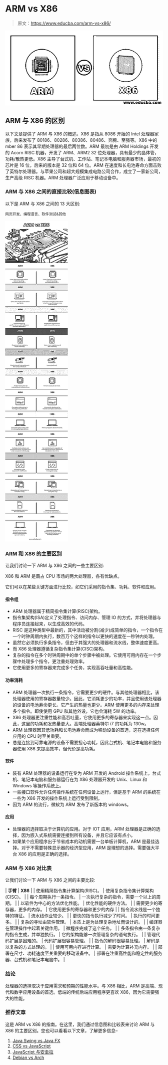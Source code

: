 # ARM vs X86

> 原文：<https://www.educba.com/arm-vs-x86/>

![ARM vs X86](img/ac3c8c726d78e887cf55bc1f9a314ded.png)



## ARM 与 X86 的区别

以下文章提供了 ARM 与 X86 的概述。X86 是指从 8086 开始的 Intel 处理器家族，后来发布了 80186、80286、80386、80486、奔腾、至强等。X86 中的 mber 86 表示其早期处理器的最后两位数。ARM 最初是由 ARM Holdings 开发的 Acorn RISC 机器，开发了 ARM、ARM2 32 位处理器，具有最少的晶体管，功耗/散热更低。X86 主导了台式机、工作站、笔记本电脑和服务器市场，最初的芯片是 16 位，后来的版本是 32 位和 64 位。ARM 在速度和长电池寿命方面击败了英特尔处理器。与苹果公司和超大规模集成电路公司合作，成立了一家新公司，生产高级 RISC 机器。ARM 处理器广泛应用于移动设备中。

### ARM 与 X86 之间的直接比较(信息图表)

以下是 ARM 与 X86 之间的 13 大区别:

<small>网页开发、编程语言、软件测试&其他</small>

![ARM vs X86 info](img/9b021678895a12eda44c39cdf0c4f3b3.png)



### ARM 和 X86 的主要区别

让我们讨论一下 ARM 与 X86 之间的一些主要区别:

X86 和 ARM 是霸占 CPU 市场的两大处理器，各有优缺点。

它们可以在某些关键方面进行比较，如它们采用的指令集、功耗、软件和应用。

#### 指令组

*   ARM 处理器属于精简指令集计算(RISC)架构。
*   指令集架构(ISA)定义了处理指令、访问内存、管理 IO 的方式，并将处理器与程序员连接起来，以生成高效的代码。
*   RISC 是这种类型中最新的，其中活动被分割(减少)成简单的指令，一个指令在一个时钟周期内执行，数百万个这样的指令以更快的速度在一秒钟内处理。
*   虽然它必须执行多条指令，但由于其强大的处理器和流水线，整体速度更高。
*   而 X86 处理器遵循复杂指令集计算(CISC)架构。
*   复杂的指令在多个时钟周期中的单个步骤中被处理。它使用可用内存在一个步骤中处理多个指令，更注重处理效率。
*   它使用更多的寄存器来完成多个任务，实现高吞吐量和高性能。

#### 功率消耗

*   ARM 处理器一次执行一条指令，它需要更少的硬件。与其他处理器相比，该处理器使用的寄存器数量较少。因此，它消耗更少的功率，并且使用该处理器的设备的电池寿命更长。它产生的热量也更少。ARM 使用更多的内存来处理多个指令。即使使用 GPU 和其他外设，它也会消耗 5W 的功率。
*   X86 处理器更注重性能和高吞吐量，它使用更多的寄存器来实现这一点。因此，这里的功耗和发热量更大。高端处理器英特尔 i7 的功耗为 130w。
*   ARM 处理器因其低功耗和长电池寿命而成为移动设备的首选，这在选择任何应用的 CPU 时至关重要。
*   总是连接到可靠电源的设备不需要担心功耗，因此台式机、笔记本电脑和服务器使用 X86 来提高效率，但代价是高功耗。

#### 软件

*   装有 ARM 处理器的设备运行在专为 ARM 开发的 Android 操作系统上。台式机、笔记本电脑和服务器运行在为 X86 处理器开发的 Unix、Linux 和 Windows 等操作系统上。
*   一些接口软件允许任何操作系统在任何设备上运行，但是基于 ARM 的系统在一些为 X86 开发的操作系统上运行受到限制。
*   因为 ARM 的流行，微软为 ARM 发布了新版本的 windows。

#### 应用

*   处理器的选择取决于计算机的应用。对于 IOT 应用，ARM 处理器是正确的选择，因为嵌入式系统需要连接到所有设备，并且它应该有点小。
*   如果某个应用程序出于节省成本的动机需要一台单板计算机，ARM 是最佳选择。对于不需要特殊显示器的经济型应用，ARM 是理想的选择。需要强大平台 X86 的应用是正确的选择。

### ARM 与 X86 对比表

让我们讨论一下 ARM 与 X86 之间的主要比较:

| **手臂** | **X86** |
| 使用精简指令集计算架构(RISC)。 | 使用复杂指令集计算架构(CISC)。 |
| 每个周期执行一条指令。 | 一次执行复杂的指令，需要一个以上的周期。 |
| 以软件为中心的方法优化性能。 | 优化性能的硬件方法。 |
| 需要更少的寄存器，更多的内存。 | 它使用更多的寄存器和更少的内存 |
| 指令流水线是一个独特的特征。 | 流水线作业较少。 |
| 更快的指令执行减少了时间。 | 执行的时间更多。 |
| 复杂的寻址由软件管理。 | 本质上是为处理复杂地址而设计的。 |
| 编译器在管理操作中起着关键作用。 | 微程序完成了这个任务。 |
| 多条指令由一条复杂的指令生成，并单独执行。 | 它的架构能够一次管理复杂的语句执行。 |
| 管理代码扩展是困难的。 | 代码扩展很容易管理。 |
| 指令的解码很容易处理。 | 解码是以复杂的方式处理的。 |
| 使用可用内存进行计算。 | 需要为计算补充内存。 |
| 部署在尺寸、功耗速度至关重要的移动设备中。 | 部署在注重高性能和稳定性的服务器、台式机和笔记本电脑中。 |

### 结论

处理器的选择取决于应用需求和预期的性能水平。与 X86 相比，ARM 是高端、现代和数字应用设备的首选。低端的传统后端应用程序更喜欢 X86，因为它需要强大的性能。

### 推荐文章

这是 ARM vs X86 的指南。在这里，我们通过信息图和比较表来讨论 ARM 与 X86 的主要区别。您也可以看看以下文章，了解更多信息–

1.  [Java Swing vs Java FX](https://www.educba.com/java-swing-vs-java-fx/)
2.  [CSS vs JavaScript](https://www.educba.com/css-vs-javascript/)
3.  [JavaScript 与安圭拉](https://www.educba.com/javascript-vs-angularjs/)
4.  [Debian vs Arch](https://www.educba.com/debian-vs-arch/)





